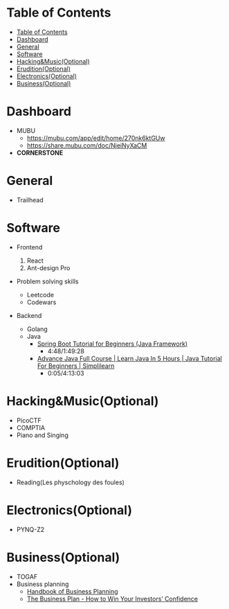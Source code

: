 # Table of Contents
- [Table of Contents](#table-of-contents)
- [Dashboard](#dashboard)
- [General](#general)
- [Software](#software)
- [Hacking&Music(Optional)](#hackingmusicoptional)
- [Erudition(Optional)](#eruditionoptional)
- [Electronics(Optional)](#electronicsoptional)
- [Business(Optional)](#businessoptional)

# Dashboard
- MUBU
  - https://mubu.com/app/edit/home/270nk6ktGUw
  - https://share.mubu.com/doc/NjeiNyXaCM
- **CORNERSTONE**

# General
- Trailhead

# Software
- Frontend
   1. React
   2. Ant-design Pro
- Problem solving skills
  - Leetcode
  - Codewars

- Backend
  - Golang
  - Java
    - [Spring Boot Tutorial for Beginners (Java Framework)](https://www.youtube.com/watch?v=vtPkZShrvXQ)
      - 4:48/1:49:28
    - [Advance Java Full Course | Learn Java In 5 Hours | Java Tutorial For Beginners | Simplilearn](https://www.youtube.com/watch?v=Ae-r8hsbPUo)
      - 0:05/4:13:03


# Hacking&Music(Optional)
- PicoCTF
- COMPTIA
- Piano and Singing
# Erudition(Optional)
- Reading(Les physchology des foules)
# Electronics(Optional)
- PYNQ-Z2
# Business(Optional)
- TOGAF
- Business planning
  - [Handbook of Business Planning](https://www.businesspowertools.com/download/Handbook%20of%20Business%20Planning.pdf)
  - [The Business Plan - How to Win Your Investors’ Confidence](http://www.untag-smd.ac.id/files/Perpustakaan_Digital_1/BUSINESS%20PLAN%20The%20Business%20Plan.pdf)


